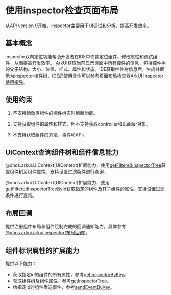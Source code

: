 # 使用inspector检查页面布局

从API version 9开始，inspector主要用于UI调试和分析，提高开发效率。

## 基本概念

inspector双向定位功能帮助开发者在IDE中快速定位组件、修改属性和调试组件，从而提高开发效率。
ArkUI获取当前显示页面中所有控件的信息，包括控件树的父子结构、大小、位置、样式、属性和状态。IDE获取控件树信息后，生成并展示为inspector控件树，IDE的使用具体可以参考[页面布局检查器ArkUI Inspector使用指导](../performance/arkUI-inspector.md)。

## 使用约束

1. 不支持动效类组件的控件树实时刷新功能。

2. 支持获取组件的属性和样式，但不支持获取controller和Builder对象。

3. 不支持获取组件的方法、事件和API。

## UIContext查询组件树和组件信息能力

@ohos.arkui.UIContext(UIContext)扩展能力，使用[getFilteredInspectorTree](../reference/apis-arkui/js-apis-arkui-UIContext.md#getfilteredinspectortree12)获取组件树及组件属性。支持设置过滤条件进行查询。

@ohos.arkui.UIContext(UIContext)扩展能力，使用[getFilteredInspectorTreeById](../reference/apis-arkui/js-apis-arkui-UIContext.md#getfilteredinspectortree12)获取指定的组件及其子组件的属性。支持设置过滤条件进行查询。

## 布局回调

提供注册组件布局和组件绘制完成的回调通知能力，具体参考[@ohos.arkui.arkui.inspector(布局回调)](../reference/apis-arkui/js-apis-arkui-inspector.md)。

## 组件标识属性的扩展能力

提供以下能力：
- 获取指定id的组件的所有属性，参考[getInspectorByKey](../reference/apis-arkui/arkui-ts/ts-universal-attributes-component-id.md#getinspectorbykey9)。
- 获取组件树及组件属性，参考[getInspectorTree](../reference/apis-arkui/arkui-ts/ts-universal-attributes-component-id.md#getinspectortree9)。
- 给指定id的组件发送事件，参考[sendEventByKey](../reference/apis-arkui/arkui-ts/ts-universal-attributes-component-id.md#sendeventbykey9)。
